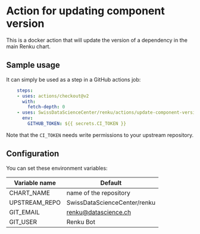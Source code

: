 # Action for updating component version

This is a docker action that will update the version of a dependency in the main
Renku chart.

## Sample usage

It can simply be used as a step in a GitHub actions job:

```yaml
    steps:
    - uses: actions/checkout@v2
      with:
        fetch-depth: 0
    - uses: SwissDataScienceCenter/renku/actions/update-component-version@master
      env:
        GITHUB_TOKEN: ${{ secrets.CI_TOKEN }}
```

Note that the `CI_TOKEN` needs write permissions to your upstream repository.

## Configuration

You can set these environment variables:

| Variable name | Default |
| --------------| --------|
| CHART_NAME    | name of the repository |
| UPSTREAM_REPO | SwissDataScienceCenter/renku |
| GIT_EMAIL     | renku@datascience.ch |
| GIT_USER      | Renku Bot |
